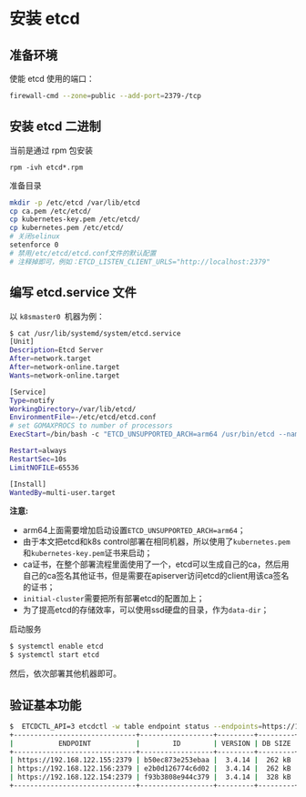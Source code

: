 # 安装 etcd


## 准备环境

使能 etcd 使用的端口：
```bash
firewall-cmd --zone=public --add-port=2379-/tcp
```

## 安装 etcd 二进制

当前是通过 rpm 包安装 

```
rpm -ivh etcd*.rpm
```

准备目录

```bash
mkdir -p /etc/etcd /var/lib/etcd
cp ca.pem /etc/etcd/
cp kubernetes-key.pem /etc/etcd/
cp kubernetes.pem /etc/etcd/
# 关闭selinux
setenforce 0
# 禁用/etc/etcd/etcd.conf文件的默认配置
# 注释掉即可，例如：ETCD_LISTEN_CLIENT_URLS="http://localhost:2379"
```

## 编写 etcd.service 文件

以 `k8smaster0 `机器为例：

```bash
$ cat /usr/lib/systemd/system/etcd.service
[Unit]
Description=Etcd Server
After=network.target
After=network-online.target
Wants=network-online.target

[Service]
Type=notify
WorkingDirectory=/var/lib/etcd/
EnvironmentFile=-/etc/etcd/etcd.conf
# set GOMAXPROCS to number of processors
ExecStart=/bin/bash -c "ETCD_UNSUPPORTED_ARCH=arm64 /usr/bin/etcd --name=k8smaster0 --cert-file=/etc/etcd/kubernetes.pem --key-file=/etc/etcd/kubernetes-key.pem --peer-cert-file=/etc/etcd/kubernetes.pem --peer-key-file=/etc/etcd/kubernetes-key.pem --trusted-ca-file=/etc/etcd/ca.pem --peer-trusted-ca-file=/etc/etcd/ca.pem --peer-client-cert-auth --client-cert-auth --initial-advertise-peer-urls https://192.168.122.154:2380 --listen-peer-urls https://192.168.122.154:2380 --listen-client-urls https://192.168.122.154:2379,https://127.0.0.1:2379 --advertise-client-urls https://192.168.122.154:2379 --initial-cluster-token etcd-cluster-0 --initial-cluster k8smaster0=https://192.168.122.154:2380,k8smaster1=https://192.168.122.155:2380,k8smaster2=https://192.168.122.156:2380 --initial-cluster-state new --data-dir /var/lib/etcd"

Restart=always
RestartSec=10s
LimitNOFILE=65536

[Install]
WantedBy=multi-user.target
```

**注意:**

- arm64上面需要增加启动设置`ETCD_UNSUPPORTED_ARCH=arm64`；
- 由于本文把etcd和k8s control部署在相同机器，所以使用了`kubernetes.pem`和`kubernetes-key.pem`证书来启动；
- ca证书，在整个部署流程里面使用了一个，etcd可以生成自己的ca，然后用自己的ca签名其他证书，但是需要在apiserver访问etcd的client用该ca签名的证书；
- `initial-cluster`需要把所有部署etcd的配置加上；
- 为了提高etcd的存储效率，可以使用ssd硬盘的目录，作为`data-dir`；

启动服务

```bash
$ systemctl enable etcd
$ systemctl start etcd
```

然后，依次部署其他机器即可。

## 验证基本功能

```bash
$  ETCDCTL_API=3 etcdctl -w table endpoint status --endpoints=https://192.168.122.155:2379,https://192.168.122.156:2379,https://192.168.122.154:2379   --cacert=/etc/etcd/ca.pem   --cert=/etc/etcd/kubernetes.pem   --key=/etc/etcd/kubernetes-key.pem
+------------------------------+------------------+---------+---------+-----------+------------+-----------+------------+--------------------+--------+
|           ENDPOINT           |        ID        | VERSION | DB SIZE | IS LEADER | IS LEARNER | RAFT TERM | RAFT INDEX | RAFTAPPLIED INDEX | ERRORS |
+------------------------------+------------------+---------+---------+-----------+------------+-----------+------------+--------------------+--------+
| https://192.168.122.155:2379 | b50ec873e253ebaa |  3.4.14 |  262 kB |     false |      false |       819 |         21 |           21 |        |
| https://192.168.122.156:2379 | e2b0d126774c6d02 |  3.4.14 |  262 kB |      true |      false |       819 |         21 |           21 |        |
| https://192.168.122.154:2379 | f93b3808e944c379 |  3.4.14 |  328 kB |     false |      false |       819 |         21 |           21 |        |
+------------------------------+------------------+---------+---------+-----------+------------+-----------+------------+--------------------+--------+
```
